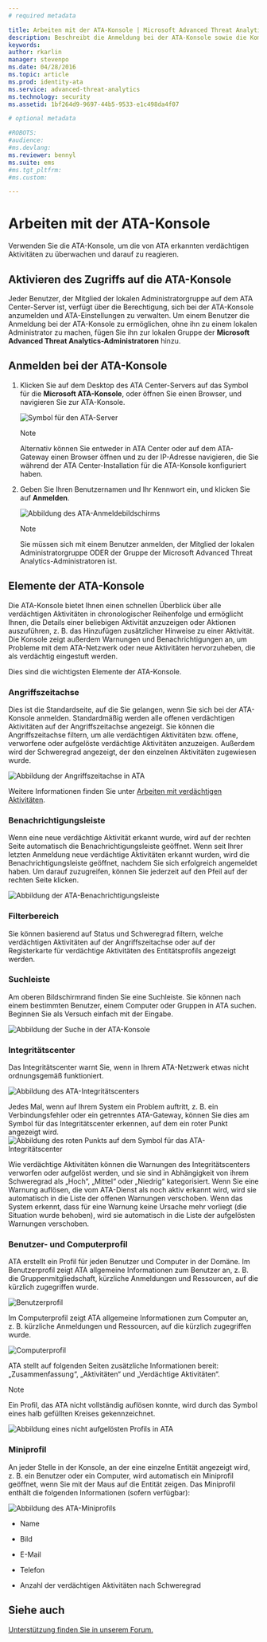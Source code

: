 ```yaml
---
# required metadata

title: Arbeiten mit der ATA-Konsole | Microsoft Advanced Threat Analytics
description: Beschreibt die Anmeldung bei der ATA-Konsole sowie die Komponenten der Konsole.
keywords:
author: rkarlin
manager: stevenpo
ms.date: 04/28/2016
ms.topic: article
ms.prod: identity-ata
ms.service: advanced-threat-analytics
ms.technology: security
ms.assetid: 1bf264d9-9697-44b5-9533-e1c498da4f07

# optional metadata

#ROBOTS:
#audience:
#ms.devlang:
ms.reviewer: bennyl
ms.suite: ems
#ms.tgt_pltfrm:
#ms.custom:

---
```


# Arbeiten mit der ATA-Konsole

Verwenden Sie die ATA-Konsole, um die von ATA erkannten verdächtigen Aktivitäten zu überwachen und darauf zu reagieren.

## Aktivieren des Zugriffs auf die ATA-Konsole
Jeder Benutzer, der Mitglied der lokalen Administratorgruppe auf dem ATA Center-Server ist, verfügt über die Berechtigung, sich bei der ATA-Konsole anzumelden und ATA-Einstellungen zu verwalten.
Um einem Benutzer die Anmeldung bei der ATA-Konsole zu ermöglichen, ohne ihn zu einem lokalen Administrator zu machen, fügen Sie ihn zur lokalen Gruppe der **Microsoft Advanced Threat Analytics-Administratoren** hinzu.

## Anmelden bei der ATA-Konsole

1. Klicken Sie auf dem Desktop des ATA Center-Servers auf das Symbol für die **Microsoft ATA-Konsole**, oder öffnen Sie einen Browser, und navigieren Sie zur ATA-Konsole.

    ![Symbol für den ATA-Server](media/ata-server-icon.png)

    > [!NOTE]
    > Alternativ können Sie entweder in ATA Center oder auf dem ATA-Gateway einen Browser öffnen und zu der IP-Adresse navigieren, die Sie während der ATA Center-Installation für die ATA-Konsole konfiguriert haben.    

2.  Geben Sie Ihren Benutzernamen und Ihr Kennwort ein, und klicken Sie auf **Anmelden**.

    ![Abbildung des ATA-Anmeldebildschirms](media/ATA-log-in-screen.jpg)

    > [!NOTE]
    > Sie müssen sich mit einem Benutzer anmelden, der Mitglied der lokalen Administratorgruppe ODER der Gruppe der Microsoft Advanced Threat Analytics-Administratoren ist.

## Elemente der ATA-Konsole

Die ATA-Konsole bietet Ihnen einen schnellen Überblick über alle verdächtigen Aktivitäten in chronologischer Reihenfolge und ermöglicht Ihnen, die Details einer beliebigen Aktivität anzuzeigen oder Aktionen auszuführen, z. B. das Hinzufügen zusätzlicher Hinweise zu einer Aktivität. Die Konsole zeigt außerdem Warnungen und Benachrichtigungen an, um Probleme mit dem ATA-Netzwerk oder neue Aktivitäten hervorzuheben, die als verdächtig eingestuft werden.

Dies sind die wichtigsten Elemente der ATA-Konsole.


### Angriffszeitachse

Dies ist die Standardseite, auf die Sie gelangen, wenn Sie sich bei der ATA-Konsole anmelden. Standardmäßig werden alle offenen verdächtigen Aktivitäten auf der Angriffszeitachse angezeigt. Sie können die Angriffszeitachse filtern, um alle verdächtigen Aktivitäten bzw. offene, verworfene oder aufgelöste verdächtige Aktivitäten anzuzeigen. Außerdem wird der Schweregrad angezeigt, der den einzelnen Aktivitäten zugewiesen wurde.

![Abbildung der Angriffszeitachse in ATA](media/attack-timeline.png)

Weitere Informationen finden Sie unter [Arbeiten mit verdächtigen Aktivitäten](/advanced-threat-analytics/DeployUse/working-with-suspicious-activities).

### Benachrichtigungsleiste

Wenn eine neue verdächtige Aktivität erkannt wurde, wird auf der rechten Seite automatisch die Benachrichtigungsleiste geöffnet. Wenn seit Ihrer letzten Anmeldung neue verdächtige Aktivitäten erkannt wurden, wird die Benachrichtigungsleiste geöffnet, nachdem Sie sich erfolgreich angemeldet haben. Um darauf zuzugreifen, können Sie jederzeit auf den Pfeil auf der rechten Seite klicken.

![Abbildung der ATA-Benachrichtigungsleiste](media/notification-bar.png)

### Filterbereich

Sie können basierend auf Status und Schweregrad filtern, welche verdächtigen Aktivitäten auf der Angriffszeitachse oder auf der Registerkarte für verdächtige Aktivitäten des Entitätsprofils angezeigt werden.

### Suchleiste

Am oberen Bildschirmrand finden Sie eine Suchleiste. Sie können nach einem bestimmten Benutzer, einem Computer oder Gruppen in ATA suchen. Beginnen Sie als Versuch einfach mit der Eingabe.

![Abbildung der Suche in der ATA-Konsole](media/ATA-console-search.png)

### Integritätscenter

Das Integritätscenter warnt Sie, wenn in Ihrem ATA-Netzwerk etwas nicht ordnungsgemäß funktioniert.

![Abbildung des ATA-Integritätscenters](media/health-center.png)

Jedes Mal, wenn auf Ihrem System ein Problem auftritt, z. B. ein Verbindungsfehler oder ein getrenntes ATA-Gateway, können Sie dies am Symbol für das Integritätscenter erkennen, auf dem ein roter Punkt angezeigt wird. ![Abbildung des roten Punkts auf dem Symbol für das ATA-Integritätscenter](media/ATA-Health-Center-Alert-red-dot.png)

Wie verdächtige Aktivitäten können die Warnungen des Integritätscenters verworfen oder aufgelöst werden, und sie sind in Abhängigkeit von ihrem Schweregrad als „Hoch“, „Mittel“ oder „Niedrig“ kategorisiert. Wenn Sie eine Warnung auflösen, die vom ATA-Dienst als noch aktiv erkannt wird, wird sie automatisch in die Liste der offenen Warnungen verschoben. Wenn das System erkennt, dass für eine Warnung keine Ursache mehr vorliegt (die Situation wurde behoben), wird sie automatisch in die Liste der aufgelösten Warnungen verschoben.

### Benutzer- und Computerprofil

ATA erstellt ein Profil für jeden Benutzer und Computer in der Domäne. Im Benutzerprofil zeigt ATA allgemeine Informationen zum Benutzer an, z. B. die Gruppenmitgliedschaft, kürzliche Anmeldungen und Ressourcen, auf die kürzlich zugegriffen wurde.

![Benutzerprofil](media/user-profile.png)

Im Computerprofil zeigt ATA allgemeine Informationen zum Computer an, z. B. kürzliche Anmeldungen und Ressourcen, auf die kürzlich zugegriffen wurde.

![Computerprofil](media/computer-profile.png)

ATA stellt auf folgenden Seiten zusätzliche Informationen bereit: „Zusammenfassung“, „Aktivitäten“ und „Verdächtige Aktivitäten“.

> [!NOTE]
> Ein Profil, das ATA nicht vollständig auflösen konnte, wird durch das Symbol eines halb gefüllten Kreises gekennzeichnet.

![Abbildung eines nicht aufgelösten Profils in ATA](media/ATA-Unresolved-Profile.jpg)

### Miniprofil

An jeder Stelle in der Konsole, an der eine einzelne Entität angezeigt wird, z. B. ein Benutzer oder ein Computer, wird automatisch ein Miniprofil geöffnet, wenn Sie mit der Maus auf die Entität zeigen. Das Miniprofil enthält die folgenden Informationen (sofern verfügbar):

![Abbildung des ATA-Miniprofils](media/ATA-mini-profile.jpg)

-   Name

-   Bild

-   E-Mail

-   Telefon

-   Anzahl der verdächtigen Aktivitäten nach Schweregrad



## Siehe auch
[Unterstützung finden Sie in unserem Forum.](https://social.technet.microsoft.com/Forums/security/en-US/home?forum=mata)


<!--HONumber=Apr16_HO2-->


